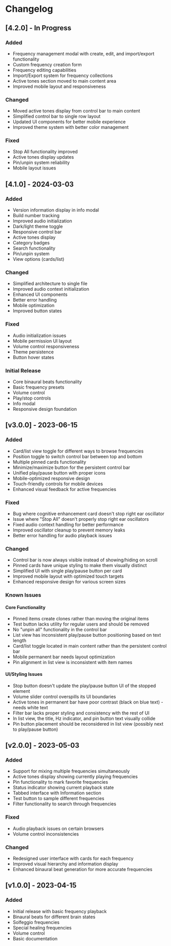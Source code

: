 # Changelog

## [4.2.0] - In Progress
### Added
- Frequency management modal with create, edit, and import/export functionality
- Custom frequency creation form
- Frequency editing capabilities
- Import/Export system for frequency collections
- Active tones section moved to main content area
- Improved mobile layout and responsiveness

### Changed
- Moved active tones display from control bar to main content
- Simplified control bar to single row layout
- Updated UI components for better mobile experience
- Improved theme system with better color management

### Fixed
- Stop All functionality improved
- Active tones display updates
- Pin/unpin system reliability
- Mobile layout issues

## [4.1.0] - 2024-03-03
### Added
- Version information display in info modal
- Build number tracking
- Improved audio initialization
- Dark/light theme toggle
- Responsive control bar
- Active tones display
- Category badges
- Search functionality
- Pin/unpin system
- View options (cards/list)

### Changed
- Simplified architecture to single file
- Improved audio context initialization
- Enhanced UI components
- Better error handling
- Mobile optimization
- Improved button states

### Fixed
- Audio initialization issues
- Mobile permission UI layout
- Volume control responsiveness
- Theme persistence
- Button hover states

### Initial Release
- Core binaural beats functionality
- Basic frequency presets
- Volume control
- Play/stop controls
- Info modal
- Responsive design foundation

## [v3.0.0] - 2023-06-15

### Added
- Card/list view toggle for different ways to browse frequencies
- Position toggle to switch control bar between top and bottom
- Multiple pinned cards functionality
- Minimize/maximize button for the persistent control bar
- Unified play/pause button with proper icons
- Mobile-optimized responsive design
- Touch-friendly controls for mobile devices
- Enhanced visual feedback for active frequencies

### Fixed
- Bug where cognitive enhancement card doesn't stop right ear oscillator
- Issue where "Stop All" doesn't properly stop right ear oscillators
- Fixed audio context handling for better performance
- Improved oscillator cleanup to prevent memory leaks
- Better error handling for audio playback issues

### Changed
- Control bar is now always visible instead of showing/hiding on scroll
- Pinned cards have unique styling to make them visually distinct
- Simplified UI with single play/pause button per card
- Improved mobile layout with optimized touch targets
- Enhanced responsive design for various screen sizes

### Known Issues
#### Core Functionality
- Pinned items create clones rather than moving the original items
- Test button lacks utility for regular users and should be removed
- No "unpin all" functionality in the control bar
- List view has inconsistent play/pause button positioning based on text length
- Card/list toggle located in main content rather than the persistent control bar
- Mobile permanent bar needs layout optimization
- Pin alignment in list view is inconsistent with item names

#### UI/Styling Issues
- Stop button doesn't update the play/pause button UI of the stopped element
- Volume slider control overspills its UI boundaries
- Active tones in permanent bar have poor contrast (black on blue text) - needs white text
- Filter bar lacks proper styling and consistency with the rest of UI
- In list view, the title, Hz indicator, and pin button text visually collide
- Pin button placement should be reconsidered in list view (possibly next to play/pause button)

## [v2.0.0] - 2023-05-03

### Added
- Support for mixing multiple frequencies simultaneously
- Active tones display showing currently playing frequencies
- Pin functionality to mark favorite frequencies
- Status indicator showing current playback state
- Tabbed interface with Information section
- Test button to sample different frequencies
- Filter functionality to search through frequencies

### Fixed
- Audio playback issues on certain browsers
- Volume control inconsistencies

### Changed
- Redesigned user interface with cards for each frequency
- Improved visual hierarchy and information display
- Enhanced binaural beat generation for more accurate frequencies

## [v1.0.0] - 2023-04-15

### Added
- Initial release with basic frequency playback
- Binaural beats for different brain states
- Solfeggio frequencies
- Special healing frequencies
- Volume control
- Basic documentation 